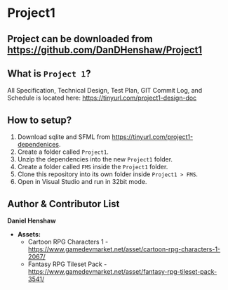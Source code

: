 Project1
==========
Project can be downloaded from https://github.com/DanDHenshaw/Project1
-----------------------------------------------------------------------
What is `Project 1`?
----------------------------
All Specification, Technical Design, Test Plan, GIT Commit Log, and Schedule is located here: https://tinyurl.com/project1-design-doc

How to setup?
----------------------------
1. Download sqlite and SFML from https://tinyurl.com/project1-dependenices.
2. Create a folder called `Project1`.
3. Unzip the dependencies into the new `Project1` folder.
4. Create a folder called `FMS` inside the `Project1` folder.
5. Clone this repository into its own folder inside `Project1 > FMS`.
6. Open in Visual Studio and run in 32bit mode.

Author & Contributor List
-------------------------
**Daniel Henshaw**
- **Assets:**
  - Cartoon RPG Characters 1 - https://www.gamedevmarket.net/asset/cartoon-rpg-characters-1-2067/
  - Fantasy RPG Tileset Pack - https://www.gamedevmarket.net/asset/fantasy-rpg-tileset-pack-3541/
